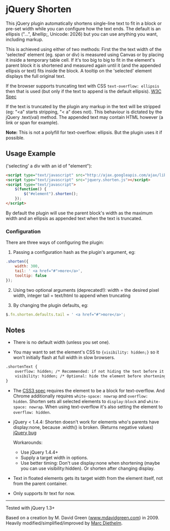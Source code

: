 # jQuery Shorten

This jQuery plugin automatically shortens single-line text to fit in a block or pre-set width while you can configure how the text ends. The default is an ellipsis  ("…", &amp;hellip;, Unicode: 2026) but you can use anything you want, including markup.

This is achieved using either of two methods: First the the text width of the 'selected' element (eg. span or div) is measured using Canvas or by placing it inside a temporary table cell. If it's too big to big to fit in the element's parent block it is shortened and measured again until it (and the appended ellipsis or text) fits inside the block. A tooltip on the 'selected' element displays the full original text.

If the browser supports truncating text with CSS `text-overflow: ellipsis` then that is used (but only if the text to append is the default ellipsis). [W3C Spec](http://www.w3.org/TR/2003/CR-css3-text-20030514/#text-overflow-props)

If the text is truncated by the plugin any markup in the text will be stripped (eg: "<a" starts stripping, "< a" does not). This behaviour is dictated by the jQuery .text(val) method. The appended text may contain HTML however (a link or span for example).

**Note:** This is not a polyfill for text-overflow: ellipsis. But the plugin uses it if possible.


## Usage Example

('selecting' a div with an id of "element"):

```HTML
<script type="text/javascript" src="http://ajax.googleapis.com/ajax/libs/jquery/1.3.2/jquery.min.js"></script>
<script type="text/javascript" src="jquery.shorten.js"></script>
<script type="text/javascript">
	$(function() {
		$("#element").shorten();
	});
</script>
```

By default the plugin will use the parent block's width as the maximum width and an ellipsis as appended text when the text is truncated.

### Configuration

There are three ways of configuring the plugin:

1) Passing a configuration hash as the plugin's argument, eg:

```JavaScript
.shorten({
	width: 300,
	tail: ' <a href="#">more</a>',
	tooltip: false
});
```

2) Using two optional arguments (deprecated!):
width = the desired pixel width, integer
tail = text/html to append when truncating

3) By changing the plugin defaults, eg:

```JavaScript
$.fn.shorten.defaults.tail = ' <a href="#">more</a>';
```

## Notes

- There is no default width (unless you set one).

- You may want to set the element's CSS to `{visibility: hidden;}` so it won't initially flash at full width in slow browsers.

```HTML
.shortenText {
	overflow: hidden; /* Recommended: if not hiding the text before it's shortened. */
	visibility: hidden; /* Optional: hide the element before shortening its content. */
}
```

- The [CSS3 spec](http://www.w3.org/TR/2003/CR-css3-text-20030514/#text-overflow-props) requires the element to be a block for text-overflow.
And Chrome additionally requires `white-space: nowrap` and `overflow: hidden`.
Shorten sets all selected elements to `display:block` and `white-space: nowrap`.
When using text-overflow it's also setting the element to `overflow: hidden`.

- jQuery < 1.4.4: Shorten doesn't work for elements who's parents have display:none, because .width() is broken. (Returns negative values)  
[jQuery bug](http://bugs.jquery.com/ticket/7225)

	Workarounds:

	- Use jQuery 1.4.4+
	- Supply a target width in options.
	- Use better timing: Don't use display:none when shortening (maybe you can use visibility:hidden). Or shorten after changing display.

- Text in floated elements gets its target width from the element itself, not from the parent container. 

- Only supports ltr text for now.

---

Tested with jQuery 1.3+

Based on a creation by M. David Green (www.mdavidgreen.com) in 2009.  
Heavily modified/simplified/improved by [Marc Diethelm](https://github.com/MarcDiethelm).